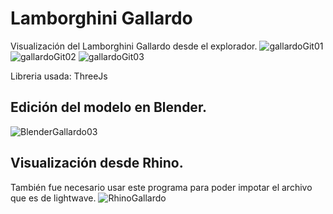 # Lamborghini Gallardo
Visualización del Lamborghini Gallardo desde el explorador.
![gallardoGit01](https://user-images.githubusercontent.com/51276791/215120359-818bf875-457e-498d-939d-398231ed68a6.png)
![gallardoGit02](https://user-images.githubusercontent.com/51276791/215120364-eb194494-38ca-453a-ad81-eb5ba30b6ed0.png)
![gallardoGit03](https://user-images.githubusercontent.com/51276791/215120365-7ebeebea-a845-4ea6-8404-18e3c8f5aa16.png)

Libreria usada: ThreeJs

## Edición del modelo en Blender.
![BlenderGallardo03](https://user-images.githubusercontent.com/51276791/215120694-3fd0c1a7-c2ea-4679-a834-a54f934a7e09.png)
## Visualización desde Rhino.
También fue necesario usar este programa para poder impotar el archivo que es de lightwave.
![RhinoGallardo](https://user-images.githubusercontent.com/51276791/215120758-6dc0d431-28f4-4f40-96b0-734f28a5ae73.png)

